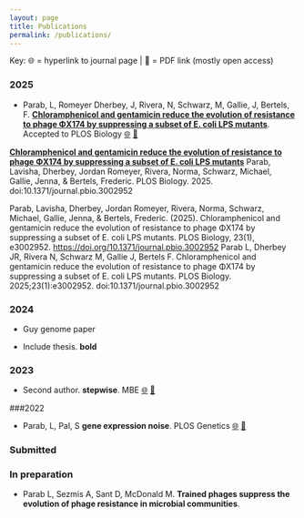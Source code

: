 ```yaml
---
layout: page
title: Publications
permalink: /publications/
---
```


Key: 🌐 = hyperlink to journal page | 📕 = PDF link (mostly open access)

### 2025

- Parab, L,  Romeyer Dherbey, J, Rivera, N, Schwarz, M, Gallie, J, Bertels, F. [**Chloramphenicol and gentamicin reduce the evolution of resistance to phage ΦX174 by suppressing a subset of E. coli LPS mutants**](https://journals.plos.org/plosbiology/article?id=10.1371/journal.pbio.3002952).
Accepted to PLOS Biology
[🌐](https://journals.plos.org/plosbiology/article?id=10.1371/journal.pbio.3002952)
[📕](https://journals.plos.org/plosbiology/article/file?id=10.1371/journal.pbio.3002952&type=printable)

[**Chloramphenicol and gentamicin reduce the evolution of resistance to phage ΦX174 by suppressing a subset of E. coli LPS mutants**](https://journals.plos.org/plosbiology/article?id=10.1371/journal.pbio.3002952)
Parab, Lavisha, Dherbey, Jordan Romeyer, Rivera, Norma, Schwarz, Michael, Gallie, Jenna, & Bertels, Frederic.
PLOS Biology. 2025. doi:10.1371/journal.pbio.3002952

Parab, Lavisha, Dherbey, Jordan Romeyer, Rivera, Norma, Schwarz, Michael, Gallie, Jenna, & Bertels, Frederic. (2025). Chloramphenicol and gentamicin reduce the evolution of resistance to phage ΦX174 by suppressing a subset of E. coli LPS mutants. PLOS Biology, 23(1), e3002952. https://doi.org/10.1371/journal.pbio.3002952
Parab L, Dherbey JR, Rivera N, Schwarz M, Gallie J, Bertels F. Chloramphenicol and gentamicin reduce the evolution of resistance to phage ΦX174 by suppressing a subset of E. coli LPS mutants. PLOS Biology. 2025;23(1):e3002952. doi:10.1371/journal.pbio.3002952


### 2024

- Guy genome paper

- Include thesis. **bold**

### 2023

- Second author. **stepwise**. MBE
[🌐](https://doi.org/)
[📕](../publications/RomeyerDherbey2023.pdf)

###2022

- Parab, L, Pal, S **gene expression noise**. PLOS Genetics
[🌐](https://doi.org/)
[📕](../publications/Parab2022.pdf)



### Submitted

<!-- - Glynatsi, N. E., Ethan A., Nowak M. A., Hilbe C., **Conditional cooperation with longer memory**.
[Preprint](https://arxiv.org/abs/2402.02437). -->


### In preparation

- Parab L, Sezmis A, Sant D, McDonald M. **Trained phages suppress the evolution of phage resistance in microbial communities**.

<!-- in the future, try a layout like Carolin Wendling or Ruth Ley's lab with the Title at the top, being a hyperlink. Then next line, authors' names. next line, Journal name, year, doi. -->

